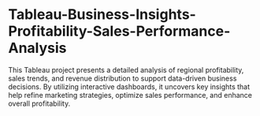 # Tableau-Business-Insights-Profitability-Sales-Performance-Analysis
This Tableau project presents a detailed analysis of regional profitability, sales trends, and revenue distribution to support data-driven business decisions. By utilizing interactive dashboards, it uncovers key insights that help refine marketing strategies, optimize sales performance, and enhance overall profitability.
